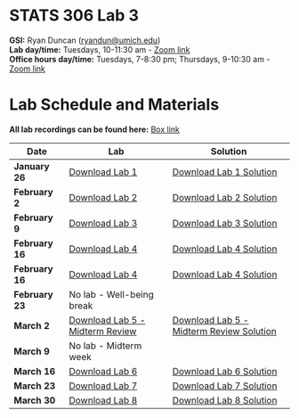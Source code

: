 # STATS 306 Lab 3

**GSI:** Ryan Duncan (ryandun@umich.edu)\
**Lab day/time:** Tuesdays, 10-11:30 am - [Zoom link](https://umich.zoom.us/j/95251950841?pwd=QnhYa2hhMjY5NFZNbjFCMFFqS1JXZz09)\
**Office hours day/time:** Tuesdays, 7-8:30 pm; Thursdays, 9-10:30 am - [Zoom link](https://umich.zoom.us/j/97444539797?pwd=ZWJ5QVFzY2k1L2JvbTBBK1NWVS9rQT09)

# Lab Schedule and Materials
**All lab recordings can be found here:** [Box link](https://umich.box.com/s/sj376okeyvvqbs4htjtp3i48dj3avnqv)

Date | Lab | Solution
--- | --- | ---
**January 26** | <a href="stats306_lab1_empty.ipynb">Download Lab 1</a> | <a href="stats306_lab1_solution.ipynb">Download Lab 1 Solution</a> 
**February 2** | <a href="stats306_lab2_empty.ipynb">Download Lab 2</a> | <a href="stats306_lab2_solution.ipynb">Download Lab 2 Solution</a> 
**February 9** | <a href="stats306_lab3_empty.ipynb">Download Lab 3</a> | <a href="stats306_lab3_solution.ipynb">Download Lab 3 Solution</a> 
**February 16** | <a href="stats306_lab4_empty.ipynb">Download Lab 4</a> | <a href="stats306_lab4_solution.ipynb">Download Lab 4 Solution</a> 
**February 16** | <a href="stats306_lab4_empty.ipynb">Download Lab 4</a> | <a href="stats306_lab4_solution.ipynb">Download Lab 4 Solution</a> 
**February 23** | No lab - Well-being break | 
**March 2** | <a href="stats306_review_empty.ipynb">Download Lab 5 - Midterm Review</a> | <a href="stats306_review_solution.ipynb">Download Lab 5 - Midterm Review Solution</a>
**March 9** | No lab - Midterm week | 
**March 16** | <a href="stats306_lab6_empty.ipynb">Download Lab 6</a> | <a href="stats306_lab6_solution.ipynb">Download Lab 6 Solution</a> 
**March 23** | <a href="stats306_lab7_empty.ipynb">Download Lab 7</a> | <a href="stats306_lab7_solution.ipynb">Download Lab 7 Solution</a> 
**March 30** | <a href="stats306_lab8_empty.ipynb">Download Lab 8</a> | <a href="stats306_lab8_solution.ipynb">Download Lab 8 Solution</a> 
